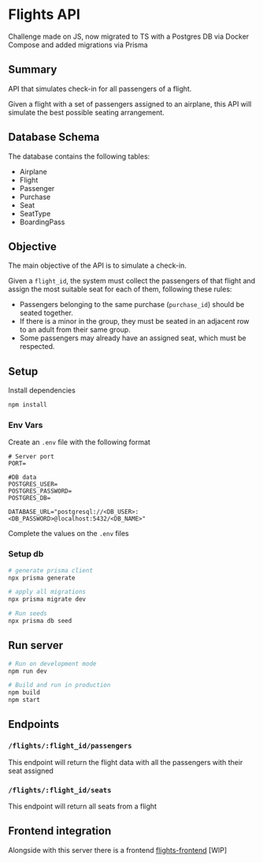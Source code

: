 # Flights API

Challenge made on JS, now migrated to TS with a Postgres DB via Docker Compose and added migrations via Prisma

## Summary
API that simulates check-in for all passengers of a flight.

Given a flight with a set of passengers assigned to an airplane, this API will simulate the best possible seating arrangement.

## Database Schema
The database contains the following tables:
- Airplane
- Flight
- Passenger
- Purchase
- Seat
- SeatType
- BoardingPass

## Objective
The main objective of the API is to simulate a check-in.  

Given a `flight_id`, the system must collect the passengers of that flight and assign the most suitable seat for each of them, following these rules:

- Passengers belonging to the same purchase (`purchase_id`) should be seated together.  
- If there is a minor in the group, they must be seated in an adjacent row to an adult from their same group.  
- Some passengers may already have an assigned seat, which must be respected.

## Setup

Install dependencies

```bash
npm install
```

### Env Vars
Create an `.env` file with the following format

``` dotenv
# Server port
PORT=

#DB data
POSTGRES_USER=
POSTGRES_PASSWORD=
POSTGRES_DB=

DATABASE_URL="postgresql://<DB_USER>:<DB_PASSWORD>@localhost:5432/<DB_NAME>"
```

Complete the values on the `.env` files

### Setup db

```bash
# generate prisma client
npx prisma generate

# apply all migrations
npx prisma migrate dev

# Run seeds
npx prisma db seed
```


## Run server

```bash
# Run on development mode
npm run dev

# Build and run in production
npm build
npm start
```

## Endpoints

### `/flights/:flight_id/passengers` 

This endpoint will return the flight data with all the passengers with their seat assigned

### `/flights/:flight_id/seats`

This endpoint will return all seats from a flight

## Frontend integration

Alongside with this server there is a frontend [flights-frontend](https://github.com/Axl-91/flights-frontend) [WIP]
